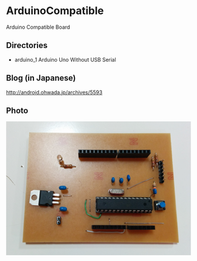 # ArduinoCompatible

Arduino Compatible Board

## Directories
- arduino_1
Arduino Uno Without USB Serial

## Blog (in Japanese)
http://android.ohwada.jp/archives/5593

## Photo
![photo](https://raw.githubusercontent.com/ohwada/ArduinoCompatible/master/arduino_1/docs/pcb.png)
